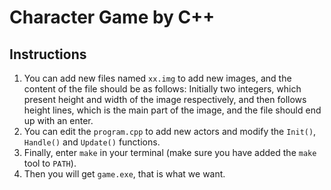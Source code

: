# Character Game by C++

## Instructions

1. You can add new files named `xx.img` to add new images, and the content of the file should be as follows: Initially two integers, which present height and width of the image respectively, and then follows height lines, which is the main part of the image, and the file should end up with an enter.
2. You can edit the `program.cpp` to add new actors and modify the `Init()`, `Handle()` and `Update()` functions.
3. Finally, enter `make` in your terminal (make sure you have added the `make` tool to `PATH`).
4. Then you will get `game.exe`, that is what we want.